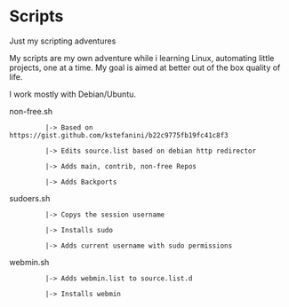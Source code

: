 # Scripts
Just my scripting adventures

My scripts are my own adventure while i learning Linux, automating little projects, one at a time.
My goal is aimed at better out of the box quality of life.

I work mostly with Debian/Ubuntu.

  non-free.sh 

             |-> Based on https://gist.github.com/kstefanini/b22c9775fb19fc41c8f3
             
             |-> Edits source.list based on debian http redirector
             
             |-> Adds main, contrib, non-free Repos
             
             |-> Adds Backports

  sudoers.sh  

             |-> Copys the session username
             
             |-> Installs sudo
             
             |-> Adds current username with sudo permissions

  webmin.sh

             |-> Adds webmin.list to source.list.d
             
             |-> Installs webmin
             
